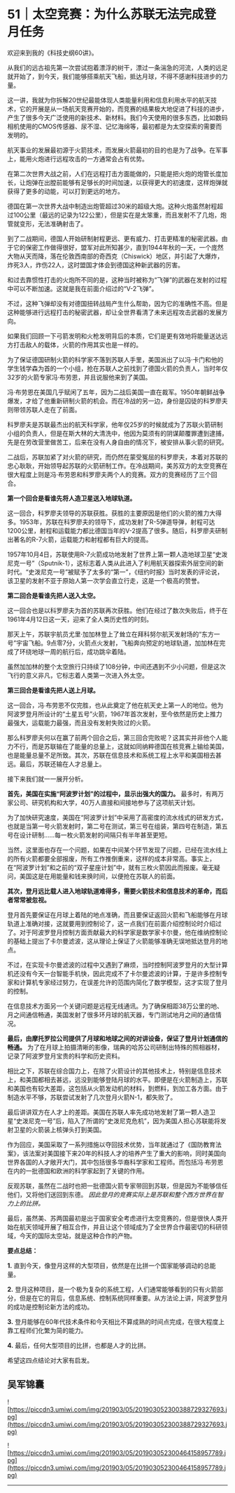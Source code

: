 # 51｜太空竞赛：为什么苏联无法完成登月任务

欢迎来到我的《科技史纲60讲》。

从我们的远古祖先第一次尝试抱着漂浮的树干，漂过一条湍急的河流，人类的远足就开始了，到今天，我们能够搭乘航天飞船，抵达月球，不得不感谢科技进步的力量。

这一讲，我就为你拆解20世纪最能体现人类能量利用和信息利用水平的航天技术，它的开展是从一场航天竞赛开始的，而竞赛的结果极大地促进了科技的进步，产生了很多今天广泛使用的新技术、新材料。我们今天使用的很多东西，比如数码相机使用的CMOS传感器、尿不湿、记忆海绵等，最初都是为太空探索的需要而发明的。

航天事业的发展最初源于火箭技术，而发展火箭最初的目的也是为了战争。在军事上，能用火炮进行远程攻击的一方通常会占有优势。

在第二次世界大战之前，人们在远程打击方面能做的，只能是把火炮的炮管长度加长，让炮弹在出膛前能够有足够长的时间加速，以获得更大的初速度，这样炮弹就获得了更多的动能，可以打到更远的地方。

德国在第一次世界大战中制造出炮管超过30米的超级大炮。这种火炮虽然射程超过100公里（最远的记录为122公里），但是实在是太笨重，而且发射不了几炮，炮管就变形，无法准确射击了。

到了二战期间，德国人开始研制射程更远、更有威力、打击更精准的秘密武器。由于它的保密工作做得很好，盟军对此所知甚少，直到1944年秋的一天，一个庞然大物从天而降，落在伦敦西南部的奇西克（Chiswick）地区，并引起了大爆炸，炸死3人，炸伤22人，这时盟国才体会到德国这种新武器的厉害。

和过去靠惯性打击的火炮所不同的是，这种当时被称为“飞弹”的武器在发射的过程中可以不断加速。这就是我在前面介绍过的“V-2飞弹”。

不过，这种飞弹却没有对德国扭转战局产生什么帮助，因为它的准确性不高。但是这种能够进行远程打击的秘密武器，却让全世界看清了未来远程攻击武器的发展方向。

如果我们回顾一下弓箭发明和火枪发明背后的本质，它们是更有效地将能量送达远方打击敌人的载体，火箭的作用其实也是一样的。

为了保证德国研制火箭的科学家不落到苏联人手里，美国派出了以冯·卡门和他的学生钱学森为首的一个小组，抢在苏联人之前找到了德国火箭的负责人，当时年仅32岁的火箭专家冯·布劳恩，并且说服他来到了美国。

冯·布劳恩在美国几乎赋闲了五年，因为二战后美国一直在裁军。1950年朝鲜战争爆发，才给了他重新研制火箭的机会。而在冷战的另一边，身份是囚徒的科罗廖夫则带领苏联人走在了前面。

科罗廖夫是苏联最杰出的航天科学家，他年仅25岁的时候就成为了苏联火箭研制小组的负责人，但是在斯大林的大清洗中，他因为莫须有的阴谋颠覆罪遭到逮捕，先是在劳改营里做苦工，后来在没有人身自由的情况下，被安排从事火箭的研究。

二战后，苏联加紧了对火箭的研究，而仍然在蒙受冤屈的科罗廖夫，本着对苏联的忠心耿耿，开始领导起苏联的火箭研制工作。在冷战期间，美苏双方的太空竞赛在很大程度上则是冯·布劳恩和科罗廖夫两个人的竞赛。双方的竞赛经历了三个回合。

 **第一个回合是看谁先将人造卫星送入地球轨道。**

这一回合，科罗廖夫领导的苏联获胜。获胜的主要原因是他们的火箭的推力大得多。1953年，苏联在科罗廖夫的领导下，成功发射了R-5弹道导弹，射程可达1200公里，射程和运载能力都比德国当年的V-2提高了很多。随后，科罗廖夫研制出著名的R-7火箭，运载能力和射程都有巨大的提高。

1957年10月4日，苏联使用R-7火箭成功地发射了世界上第一颗人造地球卫星“史泼尼克一号”（Sputnik-1），这标志着人类从此进入了利用航天器探索外层空间的新时代。“史泼尼克一号”被赋予了太多的“第一”，《纽约时报》当时发表的评论说，该卫星的发射不亚于原始人第一次学会直立行走，这是一个极高的赞誉。

 **第二回合是看谁先把人送入太空。**

这一回合也是以科罗廖夫为首的苏联再次获胜。他们在经过了数次失败后，终于在1961年4月12日这一天，迎来了全人类历史性的时刻。

那天上午，苏联宇航员尤里·加加林登上了耸立在拜科努尔航天发射场的“东方一号”宇宙飞船。9点零7分，火箭点火发射，飞船奔向预定的地球轨道，加加林在完成了环绕地球一周的航行后，成功跳伞着陆。

虽然加加林的整个太空旅行只持续了108分钟，中间还遇到不少小问题，但是这次飞行的意义非凡，它标志着人类第一次进入外太空。

 **第三回合是看谁先把人送上月球。**

这一回合，冯∙布劳恩不仅完胜，也从此奠定了他在航天史上第一人的地位。他为阿波罗登月所设计的“土星五号”火箭，1967年首次发射，至今依然是历史上推力最强大，运载能力最强，而且没有发射失败过的火箭。

那么科罗廖夫何以在赢了前两个回合之后，第三回合完败呢？这其实并非他个人能力不行，而是苏联输在了能量的总量上，这就如同纳粹德国在核竞赛上输给美国，也是能量总量不足所致。其次，苏联在信息技术和系统工程上水平和美国相去甚远。最后，苏联还输在人才总量上。

接下来我们就一一展开分析。

 **首先，美国在实施“阿波罗计划”的过程中，显示出强大的国力。** 最多时，有两万家公司、研究机构和大学，40万人直接和间接地参与了这项航天计划。

为了加快研究速度，美国在“阿波罗计划”中采用了高密度的流水线式的研发方式，也就是当第一号火箭发射时，第二号在测试，第三号在组装，第四号在制造，第五号在设计研制……每一枚火箭发射的间隔只有半年甚至更短。

当然，这里面也存在一个问题，如果在中间某个环节发现了问题，已经在流水线上的所有火箭都要全部报废，所有工作推倒重来，这样的成本非常高。事实上，在“阿波罗计划”和之前的“双子星座计划”中，就有三枚火箭因此而报废。毫无疑问，美国这是在用能量和钱来换时间，以便抢在苏联人的前面。

 **其次，登月远比载人进入地球轨道难得多，需要火箭技术和信息技术的革命，而后者常常被忽视。**

登月首先要保证在月球上着陆的地点准确，而且要保证返回火箭和飞船能够在月球轨道上准确对接，这就要用到控制论了，这一点我们在前面介绍控制论时介绍过了。对于阿波罗登月控制方面贡献最大的科学家是数学家卡尔曼，他在维纳控制论的基础上提出了卡尔曼滤波，这从理论上保证了火箭能够准确无误地抵达登月的地点。

不过，在实现卡尔曼滤波的过程中又遇到了麻烦，当时控制阿波罗登月的大型计算机还没有今天一台智能手机快，因此完成不了卡尔曼滤波的计算，于是许多控制专家和计算机专家经过努力，在误差允许的范围内简化了数学模型，这才实现了登月的控制。

在信息技术方面另一个关键问题是远程无线通讯。为了确保相距38万公里的地、月之间通信畅通，美国发射了很多环月球的航天器，专门测试地月之间的通信情况。

 **最后，由摩托罗拉公司提供了月球和地球之间的对讲设备，保证了登月计划通信的畅通。** 为了在月球上拍摄清晰的影像，瑞典的哈苏公司研制出特殊的照相器材，记录了阿波罗登月宝贵的科学和历史资料。

相比之下，苏联在综合国力上，在除了火箭设计的其他技术上，特别是信息技术上，和美国都相去甚远，远没到能够登陆月球的水平。即便是在火箭制造上，苏联和美国也有较大差距，这包括从火箭发动机的材料，到燃料，到加工各方面。由于制造水平不够，苏联尝试发射了几次登月火箭N-1，都失败了。

最后讲讲双方在人才上的差距。美国在苏联人率先成功地发射了第一颗人造卫星“史泼尼克一号”后，陷入了所谓的“史泼尼克危机”，因为美国人担心苏联能将发射卫星的火箭装上核弹头打到美国。

作为回应，美国采取了一系列措施以夺回技术优势，当年就通过了《国防教育法案》，该法案对美国接下来20年的科技人才的培养产生了重大的影响，同时美国向世界各国的人才敞开大门，其中包括很多华裔科学家和工程师。而包括冯∙布劳恩在内的一批德国和欧洲的科学家起到了关键的作用。

反观苏联，虽然在二战时也把一批德国火箭专家带回到苏联，但是因为不能够信任他们，又将他们送回到东德。 *因此登月的竞赛实际上是苏联和整个西方世界在智力上的比拼。*

最后，虽然美、苏两国最初是出于国家安全考虑进行太空竞赛的，但是很快人类开始在航天领域开展了相互合作，并且让这个领域成为了全世界合作最密切的科研领域，今天的国际太空站，就是这种合作的产物。

 **要点总结：**

 **1.** 直到今天，像登月这样的大型项目，依然是在比拼一个国家能够调动的总能量。

 **2.** 登月这种项目，是一个极为复杂的系统工程，人们通常能够看到的只有火箭部分，但是在它的背后，信息系统、控制系统同样重要。从方法论上讲，阿波罗登月的成功是控制论新方法的成功。

 **3.** 登月能够在60年代技术条件和今天相比不算成熟的时间点完成，在很大程度上靠工程师们化繁为简的能力。

 **4.** 最后，任何大型项目的比拼，也都是人才的比拼。

希望这四点结论对大家有启发。

## 吴军锦囊

![https://piccdn3.umiwi.com/img/201903/05/201903052300388729327693.jpg](https://piccdn3.umiwi.com/img/201903/05/201903052300388729327693.jpg)

![https://piccdn3.umiwi.com/img/201903/05/201903052300464158957789.jpg](https://piccdn3.umiwi.com/img/201903/05/201903052300464158957789.jpg)

---
